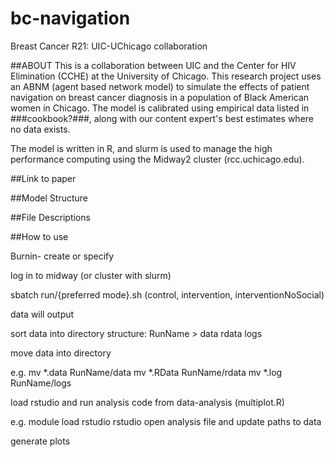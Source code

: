# bc-navigation
Breast Cancer R21: UIC-UChicago collaboration

##ABOUT
This is a collaboration between UIC and the Center for HIV Elimination (CCHE) at the University of Chicago. 
This research project uses an ABNM (agent based network model) to simulate the effects of patient navigation on breast cancer diagnosis
in a population of Black American women in Chicago.
The model is calibrated using empirical data listed in ###cookbook?###, along with our content expert's best estimates where no data exists. 

The model is written in R, and slurm is used to manage the high performance computing using the Midway2 cluster (rcc.uchicago.edu).

##Link to paper

##Model Structure

##File Descriptions

##How to use

Burnin- create or specify

log in to midway (or cluster with slurm)

sbatch run/{preferred mode}.sh
(control, intervention, interventionNoSocial)

data will output

sort data into directory structure: RunName > data rdata logs

move data into directory

e.g.
mv *.data RunName/data
mv *.RData RunName/rdata
mv *.log RunName/logs

load rstudio and run analysis code from data-analysis (multiplot.R)

e.g.
module load rstudio
rstudio
open analysis file and update paths to data

generate plots
